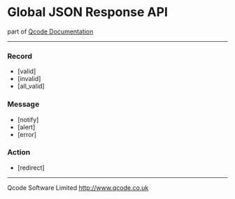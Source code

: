 Global JSON Response API
===================
part of [Qcode Documentation](index.md)

* * *

### Record

* [valid]
* [invalid]
* [all_valid]

### Message

* [notify]
* [alert]
* [error]

### Action

* [redirect]

* * *

Qcode Software Limited <http://www.qcode.co.uk>

